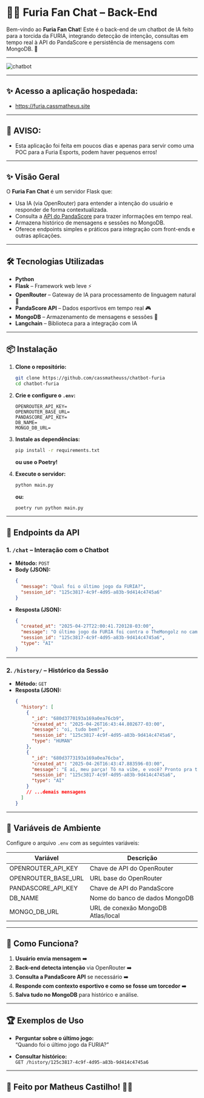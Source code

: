 # 🦊🔥 Furia Fan Chat – Back-End

Bem-vindo ao **Furia Fan Chat**! Este é o back-end de um chatbot de IA feito para a torcida da FURIA, integrando detecção de intenção, consultas em tempo real à API do PandaScore e persistência de mensagens com MongoDB. 🚀

---

![chatbot](https://github.com/user-attachments/assets/3bd59312-a522-43f6-9cf5-072d8bbc952c)

---

## ✨ Acesso a aplicação hospedada:
 - https://furia.cassmatheus.site

---

## 📣 AVISO:
 - Esta aplicação foi feita em poucos dias e apenas para servir como uma POC para a Furia Esports, podem haver pequenos erros!

---
## ✨ Visão Geral

O **Furia Fan Chat** é um servidor Flask que:

- Usa IA (via OpenRouter) para entender a intenção do usuário e responder de forma contextualizada.
- Consulta a [API do PandaScore](https://developers.pandascore.co/reference/) para trazer informações em tempo real.
- Armazena histórico de mensagens e sessões no MongoDB.
- Oferece endpoints simples e práticos para integração com front-ends e outras aplicações.

---

## 🛠️ Tecnologias Utilizadas

- **Python**
- **Flask** – Framework web leve ⚡
- **OpenRouter** – Gateway de IA para processamento de linguagem natural 🤖
- **PandaScore API** – Dados esportivos em tempo real 🎮
- **MongoDB** – Armazenamento de mensagens e sessões 💾
- **Langchain** – Biblioteca para a integração com IA
---

## 📦 Instalação

1. **Clone o repositório:**
   ```bash
   git clone https://github.com/cassmatheuss/chatbot-furia
   cd chatbot-furia
   ```

2. **Crie e configure o `.env`:**
   ```env
   OPENROUTER_API_KEY=
   OPENROUTER_BASE_URL=
   PANDASCORE_API_KEY=
   DB_NAME=
   MONGO_DB_URL=
   ```

3. **Instale as dependências:**
   ```bash
   pip install -r requirements.txt
   ```
   **ou use o Poetry!**

5. **Execute o servidor:**
   ```bash
   python main.py
   ```
   **ou:**
   ```bash
   poetry run python main.py
   ```

---

## 🚦 Endpoints da API

### 1. `/chat` – Interação com o Chatbot

- **Método:** `POST`
- **Body (JSON):**
  ```json
  {
    "message": "Qual foi o último jogo da FURIA?",
    "session_id": "125c3817-4c9f-4d95-a83b-9d414c4745a6"
  }
  ```
- **Resposta (JSON):**
  ```json
  {
    "created_at": "2025-04-27T22:00:41.720128-03:00",
    "message": "O último jogo da FURIA foi contra o TheMongolz no campeonato PGL Bucharest - Group Stage. Aqui estão os detalhes:\n\n- **Times**: FURIA x TheMongolz\n- **Vencedor**: TheMongolz\n- **Início**: 09/04/2025 às 09:55 (Horário de Brasília)\n- **Fim**: 09/04/2025 às 11:48 (Horário de Brasília)\n\nVamos torcer para que a FURIA se recupere nas próximas partidas! 🐾🔥",
    "session_id": "125c3817-4c9f-4d95-a83b-9d414c4745a6",
    "type": "AI"
  }
  ```

---

### 2. `/history/` – Histórico da Sessão

- **Método:** `GET`
- **Resposta (JSON):**
  ```json
  {
    "history": [
      {
        "_id": "680d3770193a169a0ea76cb9",
        "created_at": "2025-04-26T16:43:44.802677-03:00",
        "message": "oi, tudo bem?",
        "session_id": "125c3817-4c9f-4d95-a83b-9d414c4745a6",
        "type": "HUMAN"
      },
      {
        "_id": "680d3773193a169a0ea76cba",
        "created_at": "2025-04-26T16:43:47.883596-03:00",
        "message": "E aí, meu parça! Tô na vibe, e você? Pronto pra torcer pela FURIA e quebrar tudo no CS2? VAMO FURIA! 🦊🔥",
        "session_id": "125c3817-4c9f-4d95-a83b-9d414c4745a6",
        "type": "AI"
      }
      // ...demais mensagens
    ]
  }
  ```

---

## 🔑 Variáveis de Ambiente

Configure o arquivo `.env` com as seguintes variáveis:

| Variável               | Descrição                                           |
|------------------------|----------------------------------------------------|
| OPENROUTER_API_KEY     | Chave de API do OpenRouter                         |
| OPENROUTER_BASE_URL    | URL base do OpenRouter                             |
| PANDASCORE_API_KEY     | Chave de API do PandaScore                         |
| DB_NAME                | Nome do banco de dados MongoDB                     |
| MONGO_DB_URL           | URL de conexão MongoDB Atlas/local                 |

---

## 🧠 Como Funciona?

1. **Usuário envia mensagem** ➡️
2. **Back-end detecta intenção** via OpenRouter ➡️
3. **Consulta a PandaScore API** se necessário ➡️
4. **Responde com contexto esportivo e como se fosse um torcedor** ➡️
5. **Salva tudo no MongoDB** para histórico e análise.

---

## 🏆 Exemplos de Uso

- **Perguntar sobre o último jogo:**  
  “Quando foi o último jogo da FURIA?”

- **Consultar histórico:**  
  `GET /history/125c3817-4c9f-4d95-a83b-9d414c4745a6`

---


## 📣 Feito por Matheus Castilho! 🦊🔥
